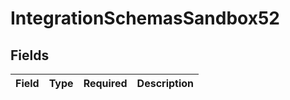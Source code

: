 # IntegrationSchemasSandbox52


## Fields

| Field       | Type        | Required    | Description |
| ----------- | ----------- | ----------- | ----------- |